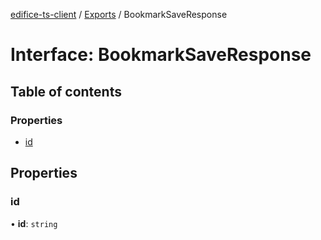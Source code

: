 [edifice-ts-client](../README.md) / [Exports](../modules.md) / BookmarkSaveResponse

# Interface: BookmarkSaveResponse

## Table of contents

### Properties

- [id](BookmarkSaveResponse.md#id)

## Properties

### id

• **id**: `string`
